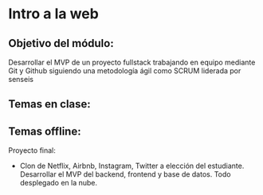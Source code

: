 # Intro a la web


## Objetivo del módulo:
Desarrollar el MVP de un proyecto fullstack trabajando en equipo mediante Git y Github siguiendo una metodología ágil como SCRUM liderada por senseis

Temas en clase:
- 


Temas offline: 
- 


Proyecto final:
- Clon de Netflix, Airbnb, Instagram, Twitter a elección del estudiante. Desarrollar el MVP del backend, frontend y base de datos. Todo desplegado en la nube.